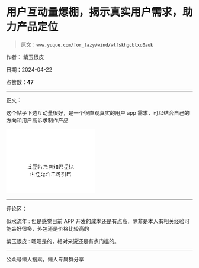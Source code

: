 # 用户互动量爆棚，揭示真实用户需求，助力产品定位

> 原文：[`www.yuque.com/for_lazy/wind/wlfskhgcbtxd0auk`](https://www.yuque.com/for_lazy/wind/wlfskhgcbtxd0auk)

作者： 紫玉很皮

日期：2024-04-22

点赞数：**47**

* * *

正文：

这个帖子下边互动量很好，是一个很直观真实的用户 app 需求，可以结合自己的方向和用户高诉求制作产品

![](img/cbf458dea9ca35173e3ebc2feead89ed.png)

* * *

评论区：

似水流年 : 但是感觉目前 APP 开发的成本还是有点高，除非是本人有相关经验可能会好很多，外包还是价格比较高的

紫玉很皮 : 嗯嗯是的，相对来说还是有点门槛的。

* * *

公众号懒人搜索，懒人专属群分享